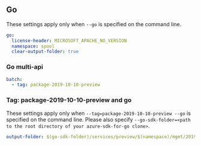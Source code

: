 ## Go

These settings apply only when `--go` is specified on the command line.

``` yaml $(go)
go:
  license-header: MICROSOFT_APACHE_NO_VERSION
  namespace: spool
  clear-output-folder: true
```

### Go multi-api

``` yaml $(go) && $(multiapi)
batch:
  - tag: package-2019-10-10-preview
```

### Tag: package-2019-10-10-preview and go

These settings apply only when `--tag=package-2019-10-10-preview --go` is specified on the command line.
Please also specify `--go-sdk-folder=<path to the root directory of your azure-sdk-for-go clone>`.

``` yaml $(tag) == 'package-2019-10-10-preview' && $(go)
output-folder: $(go-sdk-folder)/services/preview/$(namespace)/mgmt/2019-10-10-preview/$(namespace)
```
